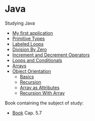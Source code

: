 # Java
Studying Java

* [My first application](https://github.com/RaphaelBatagini/java/tree/master/MyApplication)
* [Primitive Types](https://github.com/RaphaelBatagini/java/tree/master/PrimitiveTypes)
* [Labeled Loops](https://github.com/RaphaelBatagini/java/tree/master/LabeledLoops)
* [Division By Zero](https://github.com/RaphaelBatagini/java/tree/master/DivisionByZero)
* [Increment and Decrement Operators](https://github.com/RaphaelBatagini/java/tree/master/IncrementDecrement)
* [Loops and Conditionals](https://github.com/RaphaelBatagini/java/tree/master/LoopsAndConditionals)
* [Arrays](https://github.com/RaphaelBatagini/java/tree/master/Arrays)
* [Object Orientation](https://github.com/RaphaelBatagini/java/tree/master/ObjectOrientation)
	* [Basics](https://github.com/RaphaelBatagini/java/tree/master/ObjectOrientation/Basics)
	* [Recursion](https://github.com/RaphaelBatagini/java/tree/master/ObjectOrientation/Recursion)
	* [Array as Attributes](https://github.com/RaphaelBatagini/java/tree/master/ObjectOrientation/ArrayAttributes)
	* [Recursion With Array](https://github.com/RaphaelBatagini/java/tree/master/ObjectOrientation/RecursionWithArray)

Book containing the subject of study:
* [Book](https://www.caelum.com.br/apostila-java-orientacao-objetos) Cap. 5.7
